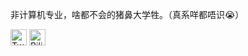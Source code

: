 

非计算机专业，啥都不会的猪鼻大学牲。（真系咩都唔识😭）  
    
[<img height="26" src="https://shields.io/badge/Twitter-ffffff.svg?style=flat-square&logo=twitter" alt="Twitter" />](https://twitter.com/nullnope1202)
[<img height="26" src="https://shields.io/badge/Bilibili-ffffff.svg?style=flat-square&logo=bilibili" alt="Bilibili" />](https://space.bilibili.com/19548590)
